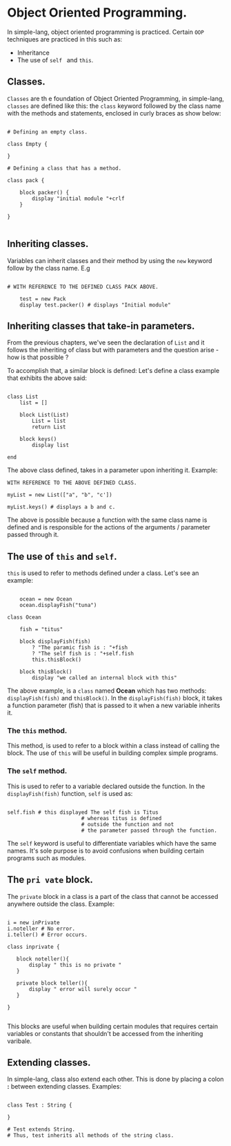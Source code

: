 # Object Oriented Programming.

In simple-lang, object oriented programming is practiced. Certain `OOP` techniques are practiced in this such as:

- Inheritance
- The use of `self ` and `this`.

## Classes.

`Classes` are th e foundation of Object Oriented Programming, in simple-lang, `classes` are defined like this: the `class` keyword followed by the class name with the methods and statements, enclosed in curly braces as show below:

```

# Defining an empty class.

class Empty {

}

# Defining a class that has a method.

class pack {

	block packer() {
	    display "initial module "+crlf
	}	

}


```

## Inheriting classes.

Variables can inherit classes and their method by using the `new` keyword follow by the class name. E.g

```

# WITH REFERENCE TO THE DEFINED CLASS PACK ABOVE.

    test = new Pack
    display test.packer() # displays "Initial module"

```

## Inheriting classes that take-in parameters.

From the previous chapters, we've seen the declaration of   `List` and it follows the inheriting of class but with parameters and the question arise - how is that possible ?

To accomplish that, a similar block is defined: Let's define a class example that exhibits the above said:

```

class List
    list = []

    block List(List)
        List = list
        return List

    block keys()
        display list

end

```

The above class defined, takes in a parameter upon inheriting it. Example:

```
WITH REFERENCE TO THE ABOVE DEFINED CLASS.

myList = new List(["a", "b", "c'])

myList.keys() # displays a b and c.

```

The above is possible because a function with the same class name is defined and is responsible for the actions of the arguments / parameter passed through it.

## The use of `this` and `self`.

`this` is used to refer to methods defined under a class.  Let's see an example:

```

	ocean = new Ocean
	ocean.displayFish("tuna")

class Ocean

	fish = "titus"

	block displayFish(fish)
		? "The paramic fish is : "+fish
		? "The self fish is : "+self.fish
		this.thisBlock()

	block thisBlock()
		display "we called an internal block with this"

```
The above example, is a  `class` named **Ocean** which has two methods: `displayFish(fish)` and `thisBlock()`. In the `displayFish(fish)` block, it takes a function parameter (fish) that is passed to it when a new variable inherits it.

### The `this` method.

This method, is used to refer to a block within a class instead of calling the block.  The use of `this` will be useful in building complex simple programs.

### The `self` method.
This is used to refer to a variable declared outside the function. In the `displayFish(fish)` function, `self` is used as:
```

self.fish # this displayed The self fish is Titus
                        # whereas titus is defined
                        # outside the function and not
                        # the parameter passed through the function.

```
 
 The `self` keyword is useful to differentiate variables which have the same names. It's sole purpose is to avoid confusions when building certain programs such as modules.

 ## The `pri vate` block.
 
 The `private` block in a class is a part of the class that cannot be accessed anywhere outside the class. Example:

 ```

 i = new inPrivate
 i.noteller # No error.
 i.teller() # Error occurs.

class inprivate {

	block noteller(){
		display " this is no private "
	}

	private block teller(){
		display " error will surely occur "
	}
	
}


 ```
 
 This blocks are useful when building certain modules that requires certain variables or constants that shouldn't be accessed from the inheriting varibale.

## Extending classes.

In simple-lang, class also extend each other. This is done by placing a colon __:__  between extending classes. Examples:

```

class Test : String {

}

# Test extends String.
# Thus, test inherits all methods of the string class.

```
